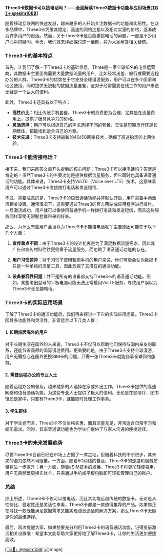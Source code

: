 **Three3卡数据卡可以接电话吗？——全面解读Three3数据卡功能与应用场景[[TG💪+ @esim1088](https://t.me/s/esim1088)]**

随着移动互联网的快速发展，越来越多的人开始关注数据卡的功能和实用性。在众多品牌中，Three3卡凭借其稳定、高速的网络连接以及相对实惠的价格，逐渐成为许多用户的首选。然而，关于Three3卡是否能够接电话的问题，一直是不少用户心中的疑问。今天，我们就来详细探讨这一话题，并为大家解答相关疑惑。

### Three3卡的基本特点

首先，让我们了解一下Three3卡的基础信息。Three是一家全球知名的电信运营商，其数据卡主要面向需要大量数据流量的用户，比如经常出差、旅行或需要远程办公的人群。Three3卡的优势在于它支持全球漫游服务，用户可以在多个国家和地区使用，同时提供无限制的数据流量套餐，这对于经常需要在线工作的用户来说无疑是一个巨大的便利。

此外，Three3卡还具有以下特点：

- **高性价比**：相比传统手机套餐，Three3卡的资费更为合理，尤其是在流量费用上，提供了极具竞争力的价格。
- **灵活选择**：用户可以根据自己的需求选择不同的套餐，无论是短期旅行还是长期居住，都能找到适合自己的方案。
- **技术先进**：Three3卡支持最新的4G/5G网络技术，确保了高速稳定的上网体验。

### Three3卡能否接电话？

接下来，我们来回答文章开头提到的核心问题：Three3卡可以接电话吗？答案是肯定的！虽然Three3卡的主要功能是提供数据流量服务，但它同时也具备语音通话的功能。具体来说，Three3卡支持VoLTE（Voice over LTE）技术，这意味着用户可以通过Three3卡直接拨打电话和发送短信。

不过，需要注意的是，Three3卡的语音通话功能并非默认开启，用户需要手动激活相关设置。通常情况下，这需要通过Three3的官方网站或应用程序进行操作。一旦激活成功，用户就可以像使用普通手机一样拨打电话和发送短信，而且这些服务同样享受无限制套餐带来的好处。

那么，为什么有些用户会误以为Three3卡不能接电话呢？主要原因可能在于以下几个方面：

1. **宣传重点不同**：由于Three3卡的设计初衷是为了满足数据流量需求，因此其广告和宣传材料往往更侧重于流量服务，而忽略了语音通话功能的存在。
   
2. **用户习惯差异**：对于习惯了使用智能手机的用户来说，他们可能会认为数据卡只是一种单纯的流量工具，因此忽视了其潜在的通话功能。

3. **设备兼容性问题**：并不是所有的设备都支持Three3卡的语音通话功能。例如，某些老旧型号的平板电脑可能无法正常启用VoLTE服务，导致用户误以为Three3卡无法接电话。

### Three3卡的实际应用场景

了解了Three3卡的通话功能后，我们再来探讨一下它的实际应用场景。Three3卡因其多功能性和灵活性，非常适合以下几类人群：

#### 1. 长期旅居海外的用户

对于长期生活在国外的人来说，Three3卡不仅可以帮助他们保持与国内亲友的联系，还能节省高额的国际漫游费用。更重要的是，由于Three3卡支持全球漫游，用户无需担心在国外更换SIM卡的问题，只需一张Three3卡就能畅享全球网络服务。

#### 2. 需要远程办公的专业人士

随着远程办公的普及，越来越多的人选择在家或外出工作。Three3卡提供的高速网络和语音通话功能，为这些专业人士提供了极大的便利。无论是在咖啡厅、图书馆还是家中，只要有Three3卡，就能随时处理工作事务。

#### 3. 学生群体

对于学生党而言，Three3卡不仅价格实惠，而且流量充足，非常适合日常学习和娱乐需求。同时，其语音通话功能也为学生们提供了与家人沟通的便捷途径。

### Three3卡的未来发展趋势

尽管Three3卡目前已经在市场上占据了一席之地，但随着科技的不断进步，其未来的潜力依然不可限量。一方面，随着5G网络的普及，Three3卡的速度和服务质量将进一步提升；另一方面，随着eSIM技术的发展，Three3卡将更加轻便易用，用户无需频繁更换实体卡，只需通过手机或平板电脑即可轻松管理自己的账户。

### 总结

综上所述，Three3卡不仅可以接电话，而且其功能远超传统的数据卡。无论是从性价比、稳定性还是灵活性来看，Three3卡都是一款值得推荐的产品。如果你正在寻找一款既能满足数据需求又能实现语音通话的解决方案，那么Three3卡无疑是你的最佳选择。

最后，再次提醒大家，如果想要充分利用Three3卡的语音通话功能，记得提前激活相关设置哦！希望本文能帮助大家更好地了解Three3卡，让你的生活更加便捷高效。

[[TG💪+ @esim1088](https://t.me/s/esim1088) ![Image](https://i.postimg.cc/4NQfJmqS/Snipaste-2025-05-13-00-14-12.png)]
